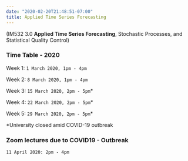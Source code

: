 ```yaml
---
date: "2020-02-20T21:48:51-07:00"
title: Applied Time Series Forecasting 
---
```


(IM532 3.0 **Applied Time Series Forecasting**, Stochastic Processes, and Statistical Quality Control)


### Time Table - 2020 

Week 1: `1 March 2020, 1pm - 4pm`

Week 2: `8 March 2020, 1pm - 4pm`

Week 3: `15 March 2020, 2pm - 5pm`*

Week 4: `22 March 2020, 2pm - 5pm`*

Week 5:  `29 March 2020, 2pm - 5pm`*

*University closed amid COVID-19 outbreak


### Zoom lectures due to COVID19 - Outbreak

`11 April 2020: 2pm - 4pm`